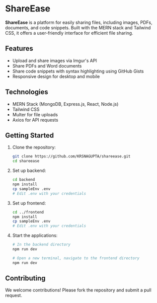 # ShareEase

**ShareEase** is a platform for easily sharing files, including images, PDFs, documents, and code snippets. Built with the MERN stack and Tailwind CSS, it offers a user-friendly interface for efficient file sharing.

## Features

- Upload and share images via Imgur's API
- Share PDFs and Word documents
- Share code snippets with syntax highlighting using GitHub Gists
- Responsive design for desktop and mobile

## Technologies

- MERN Stack (MongoDB, Express.js, React, Node.js)
- Tailwind CSS
- Multer for file uploads
- Axios for API requests

## Getting Started

1. Clone the repository:
   ```bash
   git clone https://github.com/KRSNAGUPTA/shareease.git
   cd shareease
   ```

2. Set up backend:
   ```bash
   cd backend
   npm install
   cp sampleEnv .env
   # Edit .env with your credentials
   ```

3. Set up frontend:
   ```bash
   cd ../frontend
   npm install
   cp sampleEnv .env
   # Edit .env with your credentials
   ```

4. Start the applications:
   ```bash
   # In the backend directory
   npm run dev

   # Open a new terminal, navigate to the frontend directory
   npm run dev
   ```

## Contributing

We welcome contributions! Please fork the repository and submit a pull request.
